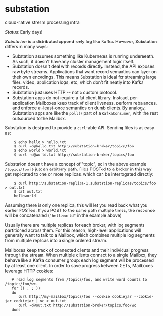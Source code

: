 # substation
cloud-native stream processing infra

*Status*: Early days!

*Substation* is a distributed append-only log like Kafka. However, Substation differs in many ways:

 - Substation assumes something like Kubernetes is running underneath. As such, it doesn't have any cluster management logic itself.
 - Substation doesn't deal with records directly. Instead, the API exposes raw byte streams. Applications that want record semantics can layer on their own encodings. This means Substation is ideal for streaming large files, video, application logs, etc, which don't fit neatly into Kafka records.
 - Substation just uses HTTP -- not a custom protocol.
 - Substation apps do not require a fat client library. Instead, per-application Mailboxes keep track of client liveness, perform rebalances, and enforce at-least-once semantics on dumb clients. By analogy, Substation apps are like the `poll()` part of a `KafkaConsumer`, with the rest outsourced to the Mailbox.

Substation is designed to provide a `curl`-able API. Sending files is as easy as:

```
    $ echo hello > hello.txt
    $ curl -d@hello.txt http://substation-broker/topics/foo
    $ echo world > world.txt
    $ curl -d@world.txt http://substation-broker/topics/foo
```

Substation doesn't have a concept of "topic", so in the above example `/topics/foo` is just an arbitrary path. Files POSTed to a broker in this way get replicated to one or more replicas, which can be interrogated directly:

```
    $ curl http://substation-replica-1.substation-replicas/topics/foo > out.txt
    $ cat out.txt
    helloworld
```

Assuming there is only one replica, this will let you read back what you earlier POSTed. If you POST to the same path multiple times, the response will be concatenated (`"helloworld"` in the example above).

Usually there are multiple replicas for each broker, with log segments partitioned across them. For this reason, high-level applications will generally want to talk to a Mailbox, which combines multiple log segments from multiple replicas into a single ordered stream.

Mailboxes keep track of connected clients and their individual progress through the stream. When multiple clients connect to a single Mailbox, they behave like a Kafka consumer group: each log segment will be processed by at least one client. In order to save progress between GETs, Mailboxes leverage HTTP cookies:

```
   # read log segments from /topics/foo, and write word counts to /topics/foo/wc.
   for (( ; ; ))
   do
      curl http://my-mailbox/topics/foo --cookie cookiejar --cookie-jar cookiejar | wc > out.txt
      curl -d@out.txt http://substation-broker/topics/foo/wc
   done
```


